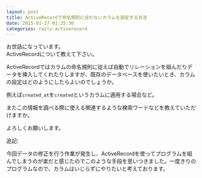 ```yaml
---
layout: post
title: ActiveRecordで命名規則に合わないカラムを設定する方法
date: 2015-01-27 01:25:30
categories: rails-activerecord
---
```

<!-- {% raw %} -->
<p>お世話になっています。<br>
ActiveRecordについて教えて下さい。</p>

<p>ActiveRecordではカラムの命名規則に従えば自動でリレーションを組んだりデータを挿入してくれたりしますが、既存のデータベースを使いたいとき、カラムの設定はどのようにしたらよいのでしょうか。</p>

<p>例えば<code>created_at</code>を<code>created</code>というカラムに適用する場合など。</p>

<p>またこの情報を調べる際に使える関連するような検索ワードなどを教えていただけますか。</p>

<p>よろしくお願いします。</p>

<p>追記:</p>

<p>今回データの修正を行う作業が発生し、ActiveRecordを使ってプログラムを組んでしまうのが楽だと感じたのでこのような手段を思いつきました。一度きりのプログラムなので、カラムはいじらずにやりたいと考えております。</p>
<!-- {% endraw %} -->
